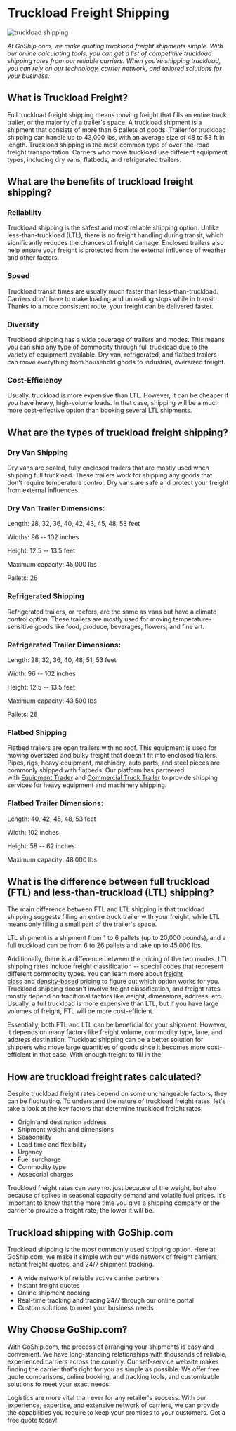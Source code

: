 Truckload Freight Shipping
==========================

![truckload shipping](https://www.goship.com/wp-content/uploads/2019/08/Untitled-design-1.png)

*At GoShip.com, we make quoting truckload freight shipments simple. With our online calculating tools, you can get a list of competitive truckload shipping rates from our reliable carriers. When you're shipping truckload, you can rely on our technology, carrier network, and tailored solutions for your business.*

What is Truckload Freight?
--------------------------

Full truckload freight shipping means moving freight that fills an entire truck trailer, or the majority of a trailer's space. A truckload shipment is a shipment that consists of more than 6 pallets of goods. Trailer for truckload shipping can handle up to 43,000 lbs, with an average size of 48 to 53 ft in length. Truckload shipping is the most common type of over-the-road freight transportation. Carriers who move truckload use different equipment types, including dry vans, flatbeds, and refrigerated trailers.

What are the benefits of truckload freight shipping?
----------------------------------------------------

### Reliability

Truckload shipping is the safest and most reliable shipping option. Unlike less-than-truckload (LTL), there is no freight handling during transit, which significantly reduces the chances of freight damage. Enclosed trailers also help ensure your freight is protected from the external influence of weather and other factors.

### Speed

Truckload transit times are usually much faster than less-than-truckload. Carriers don't have to make loading and unloading stops while in transit. Thanks to a more consistent route, your freight can be delivered faster.

### Diversity

Truckload shipping has a wide coverage of trailers and modes. This means you can ship any type of commodity through full truckload due to the variety of equipment available. Dry van, refrigerated, and flatbed trailers can move everything from household goods to industrial, oversized freight.

### Cost-Efficiency

Usually, truckload is more expensive than LTL. However, it can be cheaper if you have heavy, high-volume loads. In that case, shipping will be a much more cost-effective option than booking several LTL shipments.

What are the types of truckload freight shipping?
-------------------------------------------------

### Dry Van Shipping

Dry vans are sealed, fully enclosed trailers that are mostly used when shipping full truckload. These trailers work for shipping any goods that don't require temperature control. Dry vans are safe and protect your freight from external influences.

### Dry Van Trailer Dimensions:

Length: 28, 32, 36, 40, 42, 43, 45, 48, 53 feet

Widths: 96 -- 102 inches

Height: 12.5 -- 13.5 feet

Maximum capacity: 45,000 lbs

Pallets: 26

### Refrigerated Shipping

Refrigerated trailers, or reefers, are the same as vans but have a climate control option. These trailers are mostly used for moving temperature-sensitive goods like food, produce, beverages, flowers, and fine art.

### Refrigerated Trailer Dimensions:

Length: 28, 32, 36, 40, 48, 51, 53 feet

Width: 96 -- 102 inches

Height: 12.5 -- 13.5 feet

Maximum capacity: 43,500 lbs

Pallets: 26

### Flatbed Shipping

Flatbed trailers are open trailers with no roof. This equipment is used for moving oversized and bulky freight that doesn't fit into enclosed trailers. Pipes, rigs, heavy equipment, machinery, auto parts, and steel pieces are commonly shipped with flatbeds. Our platform has partnered with [Equipment Trader](https://www.equipmenttrader.com/) and [Commercial Truck Trailer](https://www.commercialtrucktrader.com/) to provide shipping services for heavy equipment and machinery shipping.

### Flatbed Trailer Dimensions:

Length: 40, 42, 45, 48, 53 feet

Width: 102 inches

Height: 58 -- 62 inches

Maximum capacity: 48,000 lbs

What is the difference between full truckload (FTL) and less-than-truckload (LTL) shipping?
-------------------------------------------------------------------------------------------

The main difference between FTL and LTL shipping is that truckload shipping suggests filling an entire truck trailer with your freight, while LTL means only filling a small part of the trailer's space.

LTL shipment is a shipment from 1 to 6 pallets (up to 20,000 pounds), and a full truckload can be from 6 to 26 pallets and take up to 45,000 lbs.

Additionally, there is a difference between the pricing of the two modes. LTL shipping rates include freight classification -- special codes that represent different commodity types. You can learn more about [freight class](https://www.goship.com/blog/blog-everything-you-need-to-know-about-ltl-freight-class/) and [density-based pricing](https://www.goship.com/blog/density-affect-ltl-shipping/) to figure out which option works for you. Truckload shipping doesn't involve freight classification, and freight rates mostly depend on traditional factors like weight, dimensions, address, etc. Usually, a full truckload is more expensive than LTL, but if you have large volumes of freight, FTL will be more cost-efficient.

Essentially, both FTL and LTL can be beneficial for your shipment. However, it depends on many factors like freight volume, commodity type, lane, and address destination. Truckload shipping can be a better solution for shippers who move large quantities of goods since it becomes more cost-efficient in that case. With enough freight to fill in the

How are truckload freight rates calculated?
-------------------------------------------

Despite truckload freight rates depend on some unchangeable factors, they can be fluctuating. To understand the nature of truckload freight rates, let's take a look at the key factors that determine truckload freight rates:

-   Origin and destination address
-   Shipment weight and dimensions
-   Seasonality
-   Lead time and flexibility
-   Urgency
-   Fuel surcharge
-   Commodity type
-   Assecorial charges

Truckload freight rates can vary not just because of the weight, but also because of spikes in seasonal capacity demand and volatile fuel prices. It's important to know that the more time you give a shipping company or the carrier to provide a freight rate, the lower it will be.

Truckload shipping with GoShip.com
----------------------------------

Truckload shipping is the most commonly used shipping option. Here at GoShip.com, we make it simple with our wide network of freight carriers, instant freight quotes, and 24/7 shipment tracking.

-   A wide network of reliable active carrier partners
-   Instant freight quotes
-   Online shipment booking
-   Real-time tracking and tracing 24/7 through our online portal
-   Custom solutions to meet your business needs

Why Choose GoShip.com?
----------------------

With GoShip.com, the process of arranging your shipments is easy and convenient. We have long-standing relationships with thousands of reliable, experienced carriers across the country. Our self-service website makes finding the carrier that's right for you as simple as possible. We offer free quote comparisons, online booking, and tracking tools, and customizable solutions to meet your exact needs.

Logistics are more vital than ever for any retailer's success. With our experience, expertise, and extensive network of carriers, we can provide the capabilities you require to keep your promises to your customers. Get a free quote today!
